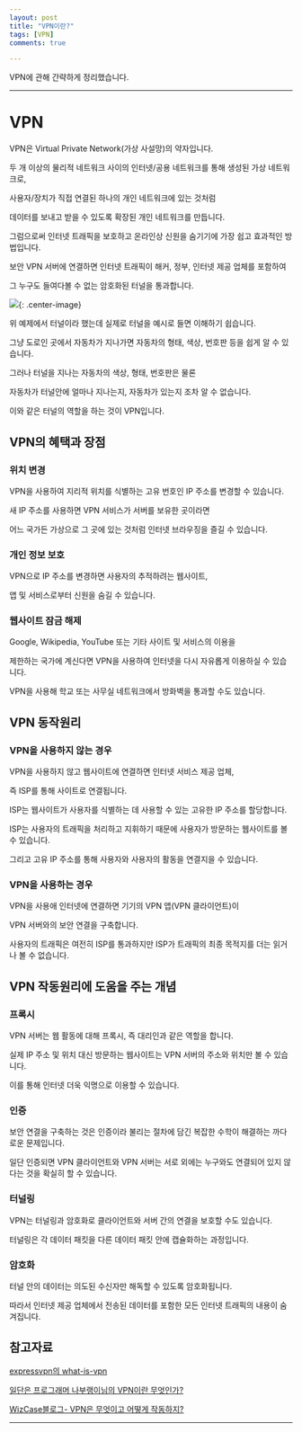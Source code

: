 ```yaml
---
layout: post
title: "VPN이란?"
tags: [VPN]
comments: true

---
```


VPN에 관해 간략하게 정리했습니다.

---

# VPN

VPN은 Virtual Private Network(가상 사설망)의 약자입니다. 

두 개 이상의 물리적 네트워크 사이의 인터넷/공용 네트워크를 통해 생성된 가상 네트워크로, 

사용자/장치가 직접 연결된 하나의 개인 네트워크에 있는 것처럼 

데이터를 보내고 받을 수 있도록 확장된 개인 네트워크를 만듭니다. 

그럼으로써 인터넷 트래픽을 보호하고 온라인상 신원을 숨기기에 가장 쉽고 효과적인 방법입니다.

보안 VPN 서버에 연결하면 인터넷 트래픽이 해커, 정부, 인터넷 제공 업체를 포함하여 

그 누구도 들여다볼 수 없는 암호화된 터널을 통과합니다.

<img src="https://ftr.imgix.net/1dTBXblpR440dtchzWmaxR/3e406cdeb2e4a5acd1fd67b9929d259b/what-is-vpn-Korean.png?auto=format,compress&cs=srgb&fit=max&w=570&dpr=1&q=75&s=acb9cdd035afbe790185a55a77c66d3f">{: .center-image}

위 예제에서 터널이라 했는데 실제로 터널을 예시로 들면 이해하기 쉽습니다.

그냥 도로인 곳에서 자동차가 지나가면 자동차의 형태, 색상, 번호판 등을 쉽게 알 수 있습니다.

그러나 터널을 지나는 자동차의 색상, 형태, 번호판은 물론

자동차가 터널안에 얼마나 지나는지, 자동차가 있는지 조차 알 수 없습니다.

이와 같은 터널의 역할을 하는 것이 VPN입니다.

## VPN의 혜택과 장점

### 위치 변경

VPN을 사용하여 지리적 위치를 식별하는 고유 번호인 IP 주소를 변경할 수 있습니다. 

새 IP 주소를 사용하면 VPN 서비스가 서버를 보유한 곳이라면 

어느 국가든 가상으로 그 곳에 있는 것처럼 인터넷 브라우징을 즐길 수 있습니다.

### 개인 정보 보호

VPN으로 IP 주소를 변경하면 사용자의 추적하려는 웹사이트, 

앱 및 서비스로부터 신원을 숨길 수 있습니다.

### 웹사이트 잠금 해제
Google, Wikipedia, YouTube 또는 기타 사이트 및 서비스의 이용을 

제한하는 국가에 계신다면 VPN을 사용하여 인터넷을 다시 자유롭게 이용하실 수 있습니다. 

VPN을 사용해 학교 또는 사무실 네트워크에서 방화벽을 통과할 수도 있습니다.

## VPN 동작원리

### VPN을 사용하지 않는 경우
VPN을 사용하지 않고 웹사이트에 연결하면 인터넷 서비스 제공 업체, 

즉 ISP를 통해 사이트로 연결됩니다. 

ISP는 웹사이트가 사용자를 식별하는 데 사용할 수 있는 고유한 IP 주소를 할당합니다. 

ISP는 사용자의 트래픽을 처리하고 지휘하기 때문에 사용자가 방문하는 웹사이트를 볼 수 있습니다.

그리고 고유 IP 주소를 통해 사용자와 사용자의 활동을 연결지을 수 있습니다.

### VPN을 사용하는 경우

VPN을 사용애 인터넷에 연결하면 기기의 VPN 앱(VPN 클라이언트)이 

VPN 서버와의 보안 연결을 구축합니다. 

사용자의 트래픽은 여전히 ISP를 통과하지만 ISP가 트래픽의 최종 목적지를 더는 읽거나 볼 수 없습니다. 

## VPN 작동원리에 도움을 주는 개념

### 프록시

VPN 서버는 웹 활동에 대해 프록시, 즉 대리인과 같은 역할을 합니다. 

실제 IP 주소 및 위치 대신 방문하는 웹사이트는 VPN 서버의 주소와 위치만 볼 수 있습니다.

이를 통해 인터넷 더욱 익명으로 이용할 수 있습니다.

### 인증

보안 연결을 구축하는 것은 인증이라 불리는 절차에 담긴 복잡한 수학이 해결하는 까다로운 문제입니다.

일단 인증되면 VPN 클라이언트와 VPN 서버는 서로 외에는 누구와도 연결되어 있지 않다는 것을 확실히 할 수 있습니다.

### 터널링

VPN는 터널링과 암호화로 클라이언트와 서버 간의 연결을 보호할 수도 있습니다.

터널링은 각 데이터 패킷을 다른 데이터 패킷 안에 캡슐화하는 과정입니다. 

### 암호화

터널 안의 데이터는 의도된 수신자만 해독할 수 있도록 암호화됩니다. 

따라서 인터넷 제공 업체에서 전송된 데이터를 포함한 모든 인터넷 트래픽의 내용이 숨겨집니다.

## 참고자료

<a href="https://www.expressvpn.com/kr/what-is-vpn">expressvpn의 what-is-vpn</a>

<a href="https://this1.tistory.com/entry/VPN%EC%9D%B4%EB%9E%80-%EB%AC%B4%EC%97%87%EC%9D%B8%EA%B0%80">일단은 프로그래머 나부랭이님의 VPN이란 무엇인가?</a>

<a href="https://ko.wizcase.com/blog/vpn-%EC%B4%88%EB%B3%B4%EC%9E%90%EB%A5%BC-%EC%9C%84%ED%95%9C-a-z-%EA%B0%80%EC%9D%B4%EB%93%9C/">WizCase블로그- VPN은 무엇이고 어떻게 작동하지?</a>

---
